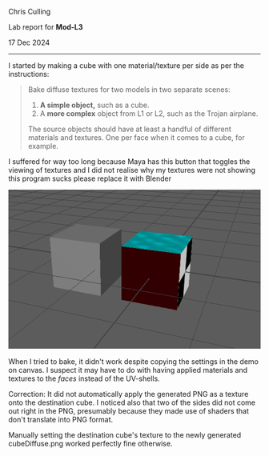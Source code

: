 Chris Culling

Lab report for **Mod-L3**

17 Dec 2024

---

I started by making a cube with one material/texture per side as per the instructions:

> Bake diffuse textures for two models in two separate scenes:
>
> 1. **A simple object,** such as a cube.
> 2. A **more complex** object from L1 or L2, such as the Trojan airplane.
>
> The source objects should have at least a handful of different materials and textures. One per face when it comes to a cube, for example.

I suffered for way too long because Maya has this button that toggles the viewing of textures and I did not realise why my textures were not showing this program sucks please replace it with Blender

![alt text](screenshots/source-and-destination-cubes.png)

When I tried to bake, it didn't work despite copying the settings in the demo on canvas. I suspect it may have to do with having applied materials and textures to the *faces* instead of the UV-shells.

Correction: It did not automatically apply the generated PNG as a texture onto the destination cube. I noticed also that two of the sides did not come out right in the PNG, presumably because they made use of shaders that don't translate into PNG format.

Manually setting the destination cube's texture to the newly generated cubeDiffuse.png worked perfectly fine otherwise.

